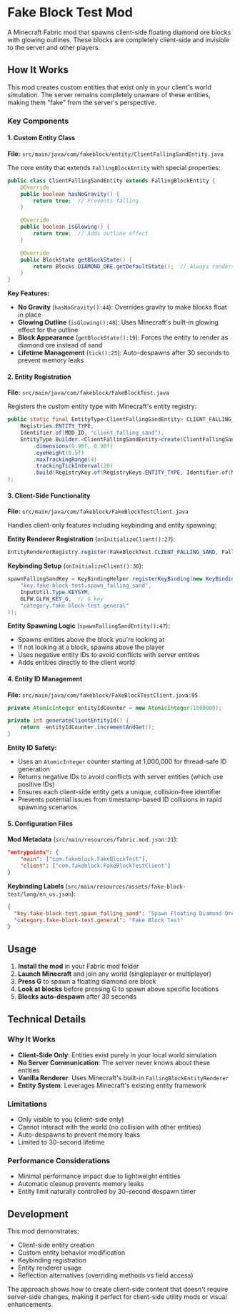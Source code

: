 # Fake Block Test Mod

A Minecraft Fabric mod that spawns client-side floating diamond ore blocks with glowing outlines. These blocks are completely client-side and invisible to the server and other players.

## How It Works

This mod creates custom entities that exist only in your client's world simulation. The server remains completely unaware of these entities, making them "fake" from the server's perspective.

### Key Components

#### 1. Custom Entity Class
**File:** `src/main/java/com/fakeblock/entity/ClientFallingSandEntity.java`

The core entity that extends `FallingBlockEntity` with special properties:

```java
public class ClientFallingSandEntity extends FallingBlockEntity {
    @Override
    public boolean hasNoGravity() {
        return true;  // Prevents falling
    }

    @Override
    public boolean isGlowing() {
        return true;  // Adds outline effect
    }

    @Override
    public BlockState getBlockState() {
        return Blocks.DIAMOND_ORE.getDefaultState();  // Always renders as diamond ore
    }
}
```

**Key Features:**
- **No Gravity** (`hasNoGravity():44`): Overrides gravity to make blocks float in place
- **Glowing Outline** (`isGlowing():48`): Uses Minecraft's built-in glowing effect for the outline
- **Block Appearance** (`getBlockState():19`): Forces the entity to render as diamond ore instead of sand
- **Lifetime Management** (`tick():25`): Auto-despawns after 30 seconds to prevent memory leaks

#### 2. Entity Registration
**File:** `src/main/java/com/fakeblock/FakeBlockTest.java`

Registers the custom entity type with Minecraft's entity registry:

```java
public static final EntityType<ClientFallingSandEntity> CLIENT_FALLING_SAND = Registry.register(
    Registries.ENTITY_TYPE,
    Identifier.of(MOD_ID, "client_falling_sand"),
    EntityType.Builder.<ClientFallingSandEntity>create(ClientFallingSandEntity::new, SpawnGroup.MISC)
        .dimensions(0.98f, 0.98f)
        .eyeHeight(0.5f)
        .maxTrackingRange(4)
        .trackingTickInterval(20)
        .build(RegistryKey.of(RegistryKeys.ENTITY_TYPE, Identifier.of(MOD_ID, "client_falling_sand")))
);
```

#### 3. Client-Side Functionality
**File:** `src/main/java/com/fakeblock/FakeBlockTestClient.java`

Handles client-only features including keybinding and entity spawning:

**Entity Renderer Registration** (`onInitializeClient():27`):
```java
EntityRendererRegistry.register(FakeBlockTest.CLIENT_FALLING_SAND, FallingBlockEntityRenderer::new);
```

**Keybinding Setup** (`onInitializeClient():30`):
```java
spawnFallingSandKey = KeyBindingHelper.registerKeyBinding(new KeyBinding(
    "key.fake-block-test.spawn_falling_sand",
    InputUtil.Type.KEYSYM,
    GLFW.GLFW_KEY_G,  // G key
    "category.fake-block-test.general"
));
```

**Entity Spawning Logic** (`spawnFallingSandEntity():47`):
- Spawns entities above the block you're looking at
- If not looking at a block, spawns above the player
- Uses negative entity IDs to avoid conflicts with server entities
- Adds entities directly to the client world

#### 4. Entity ID Management
**File:** `src/main/java/com/fakeblock/FakeBlockTestClient.java:95`

```java
private AtomicInteger entityIdCounter = new AtomicInteger(1000000);

private int generateClientEntityId() {
    return -entityIdCounter.incrementAndGet();
}
```

**Entity ID Safety:**
- Uses an `AtomicInteger` counter starting at 1,000,000 for thread-safe ID generation
- Returns negative IDs to avoid conflicts with server entities (which use positive IDs)
- Ensures each client-side entity gets a unique, collision-free identifier
- Prevents potential issues from timestamp-based ID collisions in rapid spawning scenarios

#### 5. Configuration Files

**Mod Metadata** (`src/main/resources/fabric.mod.json:21`):
```json
"entrypoints": {
    "main": ["com.fakeblock.FakeBlockTest"],
    "client": ["com.fakeblock.FakeBlockTestClient"]
}
```

**Keybinding Labels** (`src/main/resources/assets/fake-block-test/lang/en_us.json`):
```json
{
  "key.fake-block-test.spawn_falling_sand": "Spawn Floating Diamond Ore",
  "category.fake-block-test.general": "Fake Block Test"
}
```

## Usage

1. **Install the mod** in your Fabric mod folder
2. **Launch Minecraft** and join any world (singleplayer or multiplayer)
3. **Press G** to spawn a floating diamond ore block
4. **Look at blocks** before pressing G to spawn above specific locations
5. **Blocks auto-despawn** after 30 seconds

## Technical Details

### Why It Works
- **Client-Side Only**: Entities exist purely in your local world simulation
- **No Server Communication**: The server never knows about these entities
- **Vanilla Renderer**: Uses Minecraft's built-in `FallingBlockEntityRenderer`
- **Entity System**: Leverages Minecraft's existing entity framework

### Limitations
- Only visible to you (client-side only)
- Cannot interact with the world (no collision with other entities)
- Auto-despawns to prevent memory leaks
- Limited to 30-second lifetime

### Performance Considerations
- Minimal performance impact due to lightweight entities
- Automatic cleanup prevents memory leaks
- Entity limit naturally controlled by 30-second despawn timer

## Development

This mod demonstrates:
- Client-side entity creation
- Custom entity behavior modification
- Keybinding registration
- Entity renderer usage
- Reflection alternatives (overriding methods vs field access)

The approach shows how to create client-side content that doesn't require server-side changes, making it perfect for client-side utility mods or visual enhancements.